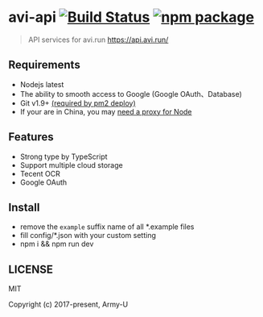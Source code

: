 # avi-api [![Build Status](https://flat.badgen.net/circleci/github/Army-U/avi-api/master)](https://circleci.com/gh/Army-U/avi-api) [![npm package](https://flat.badgen.net/npm/v/avi-api)](https://www.npmjs.com/package/avi-api)

> API services for avi.run https://api.avi.run/

## Requirements

- Nodejs latest
- The ability to smooth access to Google (Google OAuth、Database)
- Git v1.9+ [(required by pm2 deploy)](https://github.com/Unitech/pm2/issues/2935#issuecomment-310859290)
- If your are in China, you may [need a proxy for Node](https://www.proxifier.com/)

## Features

- Strong type by TypeScript
- Support multiple cloud storage
- Tecent OCR
- Google OAuth

## Install

- remove the `example` suffix name of all *.example files
- fill config/*.json with your custom setting
- npm i && npm run dev

## LICENSE

MIT

Copyright (c) 2017-present, Army-U
